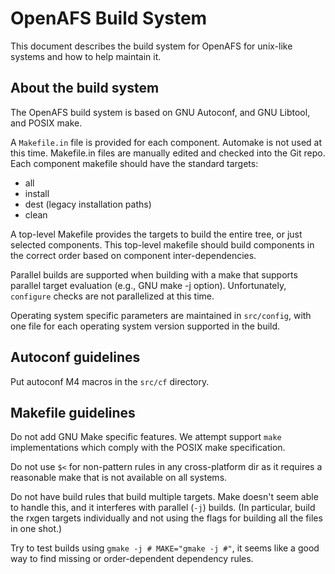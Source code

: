 # OpenAFS Build System

This document describes the build system for OpenAFS for unix-like systems and
how to help maintain it.

## About the build system

The OpenAFS build system is based on GNU Autoconf, and GNU Libtool, and POSIX
make.

A `Makefile.in` file is provided for each component.  Automake is not used at
this time. Makefile.in files are manually edited and checked into the Git repo.
Each component makefile should have the standard targets:

* all
* install
* dest (legacy installation paths)
* clean

A top-level Makefile provides the targets to build the entire tree, or just
selected components.  This top-level makefile should build components in the
correct order based on component inter-dependencies.

Parallel builds are supported when building with a make that supports parallel
target evaluation (e.g., GNU make -j option). Unfortunately, `configure` checks
are not parallelized at this time.

Operating system specific parameters are maintained in `src/config`, with one
file for each operating system version supported in the build.

## Autoconf guidelines

Put autoconf M4 macros in the `src/cf` directory.

## Makefile guidelines

Do not add GNU Make specific features.  We attempt support `make`
implementations which comply with the POSIX make specification.

Do not use `$<` for non-pattern rules in any cross-platform dir as it
requires a reasonable make that is not available on all systems.

Do not have build rules that build multiple targets. Make doesn't seem able to
handle this, and it interferes with parallel (`-j`) builds. (In particular,
build the rxgen targets individually and not using the flags for building all
the files in one shot.)

Try to test builds using `gmake -j # MAKE="gmake -j #"`, it seems like a good
way to find missing or order-dependent dependency rules.
